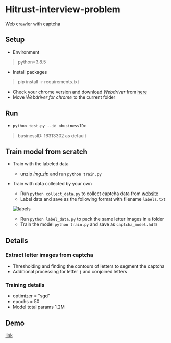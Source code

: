 # Hitrust-interview-problem
Web crawler with captcha
## Setup
* Environment 
> python=3.8.5
* Install packages
> pip install -r requirements.txt
* Check your chrome version and download *Webdriver* from [here](https://chromedriver.chromium.org/downloads)
* Move *Webdriver for chrome* to the current folder
## Run 
*  `python test.py --id <businessID>`
> businessID: 16313302 as default
## Train model from scratch
* Train with the labeled data
	* unzip *img.zip* and run `python train.py`
* Train with data collected by your own
	* Run `python collect_data.py` to collect captcha data from [website](https://www.etax.nat.gov.tw/cbes/web/CBES113W1_1) 
	* Label data and save as the following format with filename `labels.txt`
	
	![labels](https://drive.google.com/uc?export=view&id=1xBlRNAeqvGD-mrNyylLo9cjNs0yk0Xx4)

	* Run `python label_data.py` to pack the same letter images in a folder
	* Train the model `python train.py` and save as `captcha_model.hdf5`
## Details
### Extract letter images from captcha
* Thresholding and finding the contours of letters to segment the captcha
* Additional processing for letter `j` and conjoined letters
### Training details
* optimizer = "sgd"
* epochs = 50
* Model total params 1.2M
## Demo
[link](https://youtu.be/9gLoRUzGpxs)
